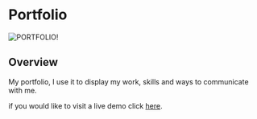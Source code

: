 # Portfolio

![PORTFOLIO!](https://www14.0zz0.com/2023/03/15/14/867631256.png)

## Overview

My portfolio, I use it to display my work, skills and ways to communicate with me.

if you would like to visit a live demo click [here](https://portfolio-ten-phi-53.vercel.app/).




